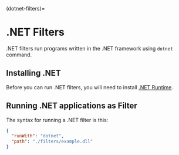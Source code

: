 (dotnet-filters)=
# .NET Filters

.NET filters run programs written in the .NET framework using `dotnet` command.

## Installing .NET

Before you can run .NET filters, you will need to install
[.NET Runtime](https://dotnet.microsoft.com/download).

## Running .NET applications as Filter

The syntax for running a .NET filter is this:

```json
{
  "runWith": "dotnet",
  "path": "./filters/example.dll"
}
```
